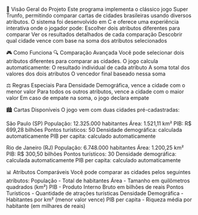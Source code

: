 📌 Visão Geral do Projeto
Este programa implementa o clássico jogo Super Trunfo, permitindo comparar cartas de cidades brasileiras usando diversos atributos. O sistema foi desenvolvido em C e oferece uma experiência interativa onde o jogador pode:
Escolher dois atributos diferentes para comparar
Ver os resultados detalhados de cada comparação
Descobrir qual cidade vence com base na soma dos atributos selecionados

🎮 Como Funciona
🔍 Comparação Avançada
Você pode selecionar dois atributos diferentes para comparar as cidades. O jogo calcula automaticamente:
O resultado individual de cada atributo
A soma total dos valores dos dois atributos
O vencedor final baseado nessa soma

⚖️ Regras Especiais
Para Densidade Demográfica, vence a cidade com o menor valor
Para todos os outros atributos, vence a cidade com o maior valor
Em caso de empate na soma, o jogo declara empate

🏙️ Cartas Disponíveis
O jogo vem com duas cidades pré-cadastradas:

São Paulo (SP)
População: 12.325.000 habitantes
Área: 1.521,11 km²
PIB: R$ 699,28 bilhões
Pontos turísticos: 50
Densidade demográfica: calculada automaticamente
PIB per capita: calculado automaticamente

Rio de Janeiro (RJ)
População: 6.748.000 habitantes
Área: 1.200,25 km²
PIB: R$ 300,50 bilhões
Pontos turísticos: 30
Densidade demográfica: calculada automaticamente
PIB per capita: calculado automaticamente

📊 Atributos Comparáveis
Você pode comparar as cidades pelos seguintes atributos:
População - Total de habitantes
Área - Tamanho em quilômetros quadrados (km²)
PIB - Produto Interno Bruto em bilhões de reais
Pontos Turísticos - Quantidade de atrações turísticas
Densidade Demográfica - Habitantes por km² (menor valor vence)
PIB per capita - Riqueza média por habitante (em milhares de reais)
